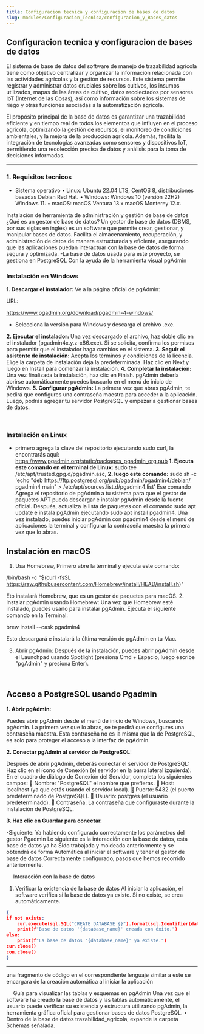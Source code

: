 ```yaml
---
title: Configuracion tecnica y configuracion de bases de datos
slug: modules/Configuracion_Tecnica/configuracion_y_Bases_datos
---
```


## Configuracion tecnica y configuracion de bases de datos

El sistema de base de datos del software de manejo de trazabilidad agrícola tiene como objetivo centralizar y organizar la información relacionada con las actividades agrícolas y la gestión de recursos. Este sistema permite registrar y administrar datos cruciales sobre los cultivos, los insumos utilizados, mapas de las áreas de cultivo, datos recolectados por sensores IoT (Internet de las Cosas), así como información sobre los sistemas de riego y otras funciones asociadas a la automatización agrícola.

El propósito principal de la base de datos es garantizar una trazabilidad eficiente y en tiempo real de todos los elementos que influyen en el proceso agrícola, optimizando la gestión de recursos, el monitoreo de condiciones ambientales, y la mejora de la producción agrícola. Además, facilita la integración de tecnologías avanzadas como sensores y dispositivos IoT, permitiendo una recolección precisa de datos y análisis para la toma de decisiones informadas.

---

### 1. Requisitos tecnicos
- Sistema operativo
• Linux: Ubuntu 22.04 LTS, CentOS 8,  distribuciones basadas Debian Red Hat.
• Windows: Windows 10 (versión 22H2)  Windows 11.
• macOS: macOS Ventura 13.x  macOS Monterey 12.x.



Instalación de herramienta de administración y gestión de base de datos
¿Qué es un gestor de base de datos?	
Un gestor de base de datos (DBMS, por sus siglas en inglés) es un software que permite crear, gestionar, y manipular bases de datos. Facilita el almacenamiento, recuperación, y administración de datos de manera estructurada y eficiente, asegurando que las aplicaciones puedan interactuar con la base de datos de forma segura y optimizada.
-La base de datos usada para este proyecto, se gestiona en PostgreSQL
Con la ayuda de la herramienta visual pgAdmin


### Instalación en Windows
**1.	Descargar el instalador:**
	Ve a la página oficial de pgAdmin:

URL:

https://www.pgadmin.org/download/pgadmin-4-windows/

- Selecciona la versión para Windows y descarga el archivo .exe.

**2. Ejecutar el instalador:**
	Una vez descargado el archivo, haz doble clic en el instalador (pgadmin4x.y.z-x86.exe).
    Si se solicita, confirma los permisos para permitir que el instalador haga cambios en el sistema.
**3.	Seguir el asistente de instalación:**
	Acepta los términos y condiciones de la licencia.
	Elige la carpeta de instalación  deja la predeterminada.
	Haz clic en Next y luego en Install para comenzar la instalación.
**4.	Completar la instalación:**
	Una vez finalizada la instalación, haz clic en Finish.
	pgAdmin debería abrirse automáticamente  puedes buscarlo en el menú de inicio de Windows.
**5.	Configurar pgAdmin:**
	La primera vez que abras pgAdmin, te pedirá que configures una contraseña maestra para acceder a la aplicación.
	Luego, podrás agregar tu servidor PostgreSQL y empezar a gestionar bases de datos.


 
### Instalación en Linux

- primero agrega la clave del repositorio ejecutando sudo curl, la encontrarás aquí:
https://www.pgadmin.org/static/packages_pgadmin_org.pub 
**1. Ejecuta este comando en el terminal de Linux:**
 sudo tee /etc/apt/trusted.gpg.d/pgadmin.asc,
**2. luego este comando:**
sudo sh -c 'echo "deb https://ftp.postgresql.org/pub/pgadmin/pgadmin4/debian/ pgadmin4 main" > /etc/apt/sources.list.d/pgadmin4.list'
Ese comando Agrega el repositorio de pgAdmin a tu sistema para que el gestor de paquetes APT pueda descargar e instalar pgAdmin desde la fuente oficial.
Después, actualiza la lista de paquetes con el comando sudo apt update e instala pgAdmin ejecutando sudo apt install pgadmin4. Una vez instalado, puedes iniciar pgAdmin con pgadmin4 desde el menú de aplicaciones  la terminal y configurar la contraseña maestra la primera vez que lo abras.



## Instalación en macOS

1.	Usa Homebrew, Primero abre la terminal y ejecuta este comando:

/bin/bash -c "$(curl -fsSL https://raw.githubusercontent.com/Homebrew/install/HEAD/install.sh)"

Eto instalará Homebrew, que es un gestor de paquetes para macOS.
2.	Instalar pgAdmin usando Homebrew: Una vez que Homebrew esté instalado, puedes usarlo para instalar pgAdmin. Ejecuta el siguiente comando en la Terminal:

brew install --cask pgadmin4

Esto descargará e instalará la última versión de pgAdmin en tu Mac.

3.	Abrir pgAdmin: Después de la instalación, puedes abrir pgAdmin desde el Launchpad  usando Spotlight (presiona Cmd + Espacio, luego escribe "pgAdmin" y presiona Enter).

 
## Acceso a PostgreSQL usando Pgadmin

**1.	Abrir pgAdmin:**

Puedes abrir pgAdmin desde el menú de inicio de Windows, buscando pgAdmin.
La primera vez que lo abras, se te pedirá que configures una contraseña maestra. Esta contraseña no es la misma que la de PostgreSQL, es solo para proteger el acceso a la interfaz de pgAdmin.

**2.	Conectar pgAdmin al servidor de PostgreSQL:**

Después de abrir pgAdmin, deberás conectar el servidor de PostgreSQL:
Haz clic en el ícono de Conexión (el servidor en la barra lateral izquierda).
En el cuadro de diálogo de Conexión del Servidor, completa los siguientes campos:
	Nombre: "PostgreSQL"  el nombre que prefieras.
	Host: localhost (ya que estás usando el servidor local).
	Puerto: 5432 (el puerto predeterminado de PostgreSQL).
	Usuario: postgres (el usuario predeterminado).
	Contraseña: La contraseña que configuraste durante la instalación de PostgreSQL.

**3.	Haz clic en Guardar para conectar.**

-Siguiente:
Ya habiendo configurado correctamente los parámetros del gestor Pgadmin 
Lo siguiente es la interacción con la base de datos, esta base de datos ya ha 
Sido trabajada y moldeada anteriormente y se obtendrá  de forma
 Automática al iniciar el software y tener el gestor de base de datos
Correctamente configurado, pasos que hemos recorrido anteriormente.

 
Interacción con la base de datos
1. Verificar la existencia de la base de datos
Al iniciar la aplicación, el software verifica si la base de datos ya existe. Si no existe, se crea automáticamente.

```json
{
if not exists:
    cur.execute(sql.SQL("CREATE DATABASE {}").format(sql.Identifier(database_name)))
    print(f"Base de datos '{database_name}' creada con éxito.")
else:
    print(f"La base de datos '{database_name}' ya existe.")
cur.close()
con.close()
}

```


---
una fragmento de código en el correspondiente lenguaje similar a este se encargara de la creación automática al iniciar la aplicación


 
Guía para visualizar las tablas y esquemas en pgAdmin
Una vez que el software ha creado la base de datos y las tablas automáticamente, el usuario puede verificar su existencia y estructura utilizando pgAdmin, la herramienta gráfica oficial para gestionar bases de datos PostgreSQL.
• Dentro de la base de datos trazabilidad_agricola, expande la carpeta Schemas señalada.
